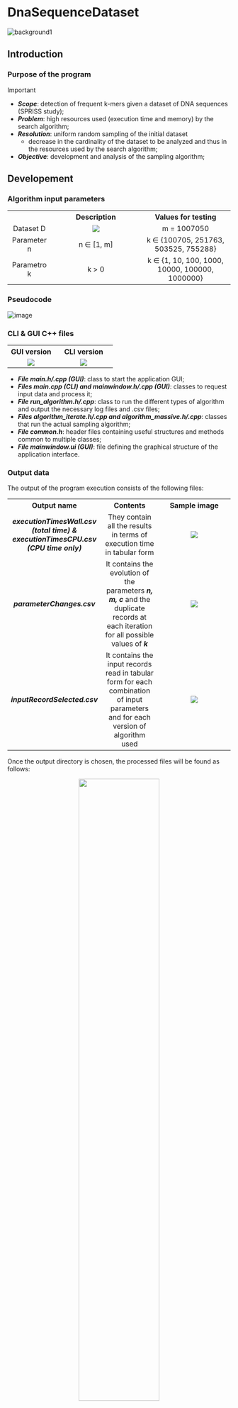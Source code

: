 # DnaSequenceDataset
 ![background1](https://github.com/bertonfederico/DnaSequenceDataset/assets/105301467/2a1f2b1a-6d8f-4127-b68c-6d037e1e5102)

## Introduction
### Purpose of the program
> [!IMPORTANT]
> * ***Scope***: detection of frequent k-mers given a dataset of DNA sequences (SPRISS study);
> * ***Problem***: high resources used (execution time and memory) by the search algorithm;
> * ***Resolution***: uniform random sampling of the initial dataset
>   * decrease in the cardinality of the dataset to be analyzed and thus in the resources used by the search algorithm;
> * ***Objective***: development and analysis of the sampling algorithm;

## Developement
### Algorithm input parameters
<table align="center">
	<tr align="center">
  		<th></th>
		<th>Description</th>
		<th>Values for testing</th>
	</tr>
	<tr align="center">
  		<td>Dataset D</td>
		<td width=40%><img src="https://github.com/bertonfederico/DnaSequenceDataset/assets/105301467/d79e5e11-00c8-4ee5-af78-e8f906e4945a"> </td>
		<td>m = 1007050</td>
	</tr>
 	<tr align="center">
  		<td>Parameter n</td>
		<td>n ∈ [1, m]</td>
		<td>k ∈ {100705, 251763, 503525, 755288}</td>
	</tr>
 	<tr align="center">
  		<td>Parametro k</td>
		<td>k > 0</td>
		<td>k ∈ {1, 10, 100, 1000, 10000, 100000, 1000000}</td>
	</tr>
</table>

### Pseudocode
![image](https://github.com/bertonfederico/DnaSequenceDataset/assets/105301467/f49dac47-ce19-4074-9d9e-1e02b1bee3ac)

### CLI & GUI C++ files
<table align="center">
	<tr align="center">
  		<th>GUI version</th>
		<th>CLI version</th>
	</tr>
 	<tr align="center">
  		<td width=45%><img src="https://github.com/bertonfederico/DnaSequenceDataset/assets/105301467/b5aeae09-5bd0-4861-accd-8644af8316c6"> </td>
		<td width=55%><img src="https://github.com/bertonfederico/DnaSequenceDataset/assets/105301467/a6896b21-40a0-49e5-84c5-2ac130435a5c"> </td>
	</tr>
</table>

* ***File main.h/.cpp (GUI)***: class to start the application GUI;
* ***Files main.cpp (CLI) and mainwindow.h/.cpp (GUI)***: classes to request input data and process it;
* ***File run_algorithm.h/.cpp***: class to run the different types of algorithm and output the necessary log files and .csv files;
* ***Files algorithm_iterate.h/.cpp and algorithm_massive.h/.cpp***: classes that run the actual sampling algorithm;
* ***File common.h***: header files containing useful structures and methods common to multiple classes;
* ***File mainwindow.ui (GUI)***: file defining the graphical structure of the application interface.

### Output data
The output of the program execution consists of the following files:
<table align="center">
	<tr align="center">
  		<th>Output name</th>
		<th>Contents</th>
		<th>Sample image</th>
	</tr>
	<tr align="center">
  		<td width=15%><em><strong>executionTimesWall.csv (total time) & executionTimesCPU.csv (CPU time only)</strong></em></td>
		<td width=30%>They contain all the results in terms of execution time in tabular form</td>
		<td width=55%><img src="https://github.com/bertonfederico/DnaSequenceDataset/assets/105301467/613e6fd9-da2d-43f5-9ff3-009e2511b0b3"> </td>
	</tr>
 	<tr align="center">
  		<td width=15%><em><strong>parameterChanges.csv</strong></em></td>
		<td width=30%>It contains the evolution of the parameters <em><strong>n, m, c</strong></em> and the duplicate records at each iteration for all possible values of <em><strong>k</strong></em></td>
		<td width=55%><img src="https://github.com/bertonfederico/DnaSequenceDataset/assets/105301467/cedc3d7d-6840-4b00-9f51-baff05e5b65d"> </td>
	</tr>
	<tr align="center">
  		<td width=15%><em><strong>inputRecordSelected.csv</strong></em></td>
		<td width=30%>It contains the input records read in tabular form for each combination of input parameters and for each version of algorithm used</td>
		<td width=55%><img src="https://github.com/bertonfederico/DnaSequenceDataset/assets/105301467/2623a67f-6d72-46c5-8ece-a6e4a5f814b4"> </td>
	</tr>
</table>

Once the output directory is chosen, the processed files will be found as follows:
<p align="center">
	<img width=60% src="https://github.com/bertonfederico/DnaSequenceDataset/assets/105301467/80b74ef8-1499-4336-a7e2-b973dff3ab2f">
</p>


## Computational complexity
### Theoretical complexity
![image](https://github.com/bertonfederico/DnaSequenceDataset/assets/105301467/d3125d78-440e-4b05-a763-44d4a749875c)

### Effective complexity
![image](https://github.com/bertonfederico/DnaSequenceDataset/assets/105301467/ebf9cd85-09cb-40ed-b491-95bbd6f34fb1)


## Choice of *n* and *k* values for correctness
### Purpose: analysis of the entire input dataset
![image](https://github.com/bertonfederico/DnaSequenceDataset/assets/105301467/d4b22b6a-8021-487d-a131-206f8f72de3b)

### Purpose: containment of multiple writing of the same record
![image](https://github.com/bertonfederico/DnaSequenceDataset/assets/105301467/fd5fb370-1b3c-4433-8d25-5dc1148db0d4)

### Purpose: homogeneity of writing by iteration
![image](https://github.com/bertonfederico/DnaSequenceDataset/assets/105301467/697537c1-4d24-4f66-95cf-8e39623f731a)


## Conclusion
![image](https://github.com/bertonfederico/DnaSequenceDataset/assets/105301467/d206d15b-d2f8-44d3-97bd-38cca0583516)
